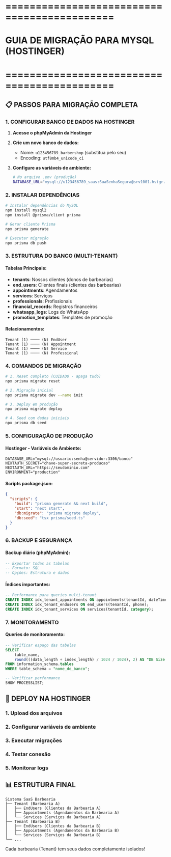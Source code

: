# ============================================
# GUIA DE MIGRAÇÃO PARA MYSQL (HOSTINGER)
# ============================================

## 📋 PASSOS PARA MIGRAÇÃO COMPLETA

### 1. CONFIGURAR BANCO DE DADOS NA HOSTINGER

1. **Acesse o phpMyAdmin da Hostinger**
2. **Crie um novo banco de dados:**
   - Nome: `u123456789_barbershop` (substitua pelo seu)
   - Encoding: `utf8mb4_unicode_ci`

3. **Configure as variáveis de ambiente:**
   ```bash
   # No arquivo .env (produção)
   DATABASE_URL="mysql://u123456789_saas:SuaSenhaSegura@srv1001.hstgr.io:3306/u123456789_barbershop"
   ```

### 2. INSTALAR DEPENDÊNCIAS

```bash
# Instalar dependências do MySQL
npm install mysql2
npm install @prisma/client prisma

# Gerar cliente Prisma
npx prisma generate

# Executar migração
npx prisma db push
```

### 3. ESTRUTURA DO BANCO (MULTI-TENANT)

#### Tabelas Principais:
- **tenants**: Nossos clientes (donos de barbearias)
- **end_users**: Clientes finais (clientes das barbearias)
- **appointments**: Agendamentos
- **services**: Serviços
- **professionals**: Profissionais
- **financial_records**: Registros financeiros
- **whatsapp_logs**: Logs do WhatsApp
- **promotion_templates**: Templates de promoção

#### Relacionamentos:
```
Tenant (1) ──── (N) EndUser
Tenant (1) ──── (N) Appointment
Tenant (1) ──── (N) Service
Tenant (1) ──── (N) Professional
```

### 4. COMANDOS DE MIGRAÇÃO

```bash
# 1. Reset completo (CUIDADO - apaga tudo)
npx prisma migrate reset

# 2. Migração inicial
npx prisma migrate dev --name init

# 3. Deploy em produção
npx prisma migrate deploy

# 4. Seed com dados iniciais
npx prisma db seed
```

### 5. CONFIGURAÇÃO DE PRODUÇÃO

#### Hostinger - Variáveis de Ambiente:
```env
DATABASE_URL="mysql://usuario:senha@servidor:3306/banco"
NEXTAUTH_SECRET="chave-super-secreta-producao"
NEXTAUTH_URL="https://seudominio.com"
ENVIRONMENT="production"
```

#### Scripts package.json:
```json
{
  "scripts": {
    "build": "prisma generate && next build",
    "start": "next start",
    "db:migrate": "prisma migrate deploy",
    "db:seed": "tsx prisma/seed.ts"
  }
}
```

### 6. BACKUP E SEGURANÇA

#### Backup diário (phpMyAdmin):
```sql
-- Exportar todas as tabelas
-- Formato: SQL
-- Opções: Estrutura e dados
```

#### Índices importantes:
```sql
-- Performance para queries multi-tenant
CREATE INDEX idx_tenant_appointments ON appointments(tenantId, dateTime);
CREATE INDEX idx_tenant_endusers ON end_users(tenantId, phone);
CREATE INDEX idx_tenant_services ON services(tenantId, category);
```

### 7. MONITORAMENTO

#### Queries de monitoramento:
```sql
-- Verificar espaço das tabelas
SELECT 
    table_name,
    round(((data_length + index_length) / 1024 / 1024), 2) AS "DB Size in MB"
FROM information_schema.tables 
WHERE table_schema = "nome_do_banco";

-- Verificar performance
SHOW PROCESSLIST;
```

## 🚀 DEPLOY NA HOSTINGER

### 1. Upload dos arquivos
### 2. Configurar variáveis de ambiente
### 3. Executar migrações
### 4. Testar conexão
### 5. Monitorar logs

## 📊 ESTRUTURA FINAL

```
Sistema SaaS Barbearia
├── Tenant (Barbearia A)
│   ├── EndUsers (Clientes da Barbearia A)
│   ├── Appointments (Agendamentos da Barbearia A)
│   └── Services (Serviços da Barbearia A)
├── Tenant (Barbearia B)
│   ├── EndUsers (Clientes da Barbearia B)
│   ├── Appointments (Agendamentos da Barbearia B)
│   └── Services (Serviços da Barbearia B)
└── ...
```

Cada barbearia (Tenant) tem seus dados completamente isolados!

